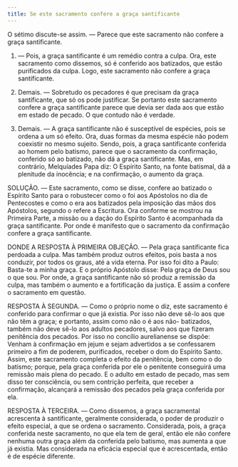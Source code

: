 ```yaml
---
title: Se este sacramento confere a graça santificante
---
```


O sétimo discute-se assim. — Parece que este sacramento não confere a graça santificante.  

1. — Pois, a graça santificante é um remédio contra a culpa. Ora, este sacramento como dissemos, só é conferido aos batizados, que estão purificados da culpa. Logo, este sacramento não confere a graça santificante.  

2. Demais. — Sobretudo os pecadores é que precisam da graça santificante, que só os pode justificar. Se portanto este sacramento confere a graça santificante parece que devia ser dada aos que estão em estado de pecado. O que contudo não é verdade.  

3. Demais. — A graça santificante não é susceptível de espécies, pois se ordena a um só efeito. Ora, duas formas da mesma espécie não podem coexistir no mesmo sujeito. Sendo, pois, a graça santificante conferida ao homem pelo batismo, parece que o sacramento da confirmação, conferido só ao batizado, não dá a graça santificante.  Mas, em contrário, Melquíades Papa diz: O Espírito Santo, na fonte batismal, dá a plenitude da inocência; e na confirmação, o aumento da graça.  

SOLUÇÃO. — Este sacramento, como se disse, confere ao batizado o Espírito Santo para o robustecer como o foi aos Apóstolos no dia de Pentecostes e como o era aos batizados pela imposição das mãos dos Apóstolos, segundo o refere a Escritura. Ora conforme se mostrou na Primeira Parte, a missão ou a dação do Espírito Santo é acompanhada da graça santificante. Por onde é manifesto que o sacramento da confirmação confere a graça santificante.  

DONDE A RESPOSTA À PRIMEIRA OBJEÇÃO. — Pela graça santificante fica perdoada a culpa. Mas também produz outros efeitos, pois basta a nos conduzir, por todos os graus, até a vida eterna. Por isso foi dito a Paulo: Basta-te a minha graça. E o próprio Apóstolo disse: Pela graça de Deus sou o que sou. Por onde, a graça santificante não só produz a remissão da culpa, mas também o aumento e a fortificação da justiça. E assim a confere o sacramento em questão.  

RESPOSTA À SEGUNDA. — Como o próprio nome o diz, este sacramento é conferido para confirmar o que já existia. Por isso não deve sê-lo aos que não têm a graça; e portanto, assim como não o é aos não- batizados, também não deve sê-lo aos adultos pecadores, salvo aos que fizeram penitência dos pecados. Por isso no concílio aurelianense se dispõe: Venham à confirmação em jejum e sejam advertidos a se confessarem primeiro a fim de poderem, purificados, receber o dom do Espírito Santo. Assim, este sacramento completa o efeito da penitência, bem como o do batismo; porque, pela graça conferida por ele o penitente conseguirá uma remissão mais plena do pecado. E o adulto em estado de pecado, mas sem disso ter consciência, ou sem contrição perfeita, que receber a confirmação, alcançará a remissão dos pecados pela graça conferida por ela.  

RESPOSTA À TERCEIRA. — Como dissemos, a graça sacramental acrescenta à santificante, geralmente considerada, o poder de produzir o efeito especial, a que se ordena o sacramento. Considerada, pois, a graça conferida neste sacramento, no que ela tem de geral, então ele não confere nenhuma outra graça além da conferida pelo batismo, mas aumenta a que já existia. Mas considerada na eficácia especial que é acrescentada, então é de espécie diferente.